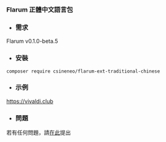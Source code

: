 ### Flarum 正體中文語言包

- ### 需求
Flarum v0.1.0-beta.5

- ### 安裝
```
composer require csineneo/flarum-ext-traditional-chinese
```

- ### 示例
https://vivaldi.club 

- ### 問題
若有任何問題，請[在此](https://vivaldi.club/t/flarum)提出

